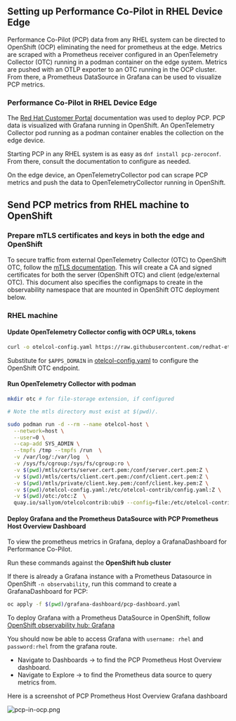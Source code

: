 ## Setting up Performance Co-Pilot in RHEL Device Edge

Performance Co-Pilot (PCP) data from any RHEL system can be directed to OpenShift (OCP) eliminating the need for prometheus at the edge.
Metrics are scraped with a Prometheus receiver configured in an  OpenTelemetry Collector (OTC) running in a podman container on the edge system.
Metrics are pushed with an OTLP exporter to an OTC running in the OCP cluster. From there, a Prometheus DataSource in Grafana can be used to visualize PCP metrics.

### Performance Co-Pilot in RHEL Device Edge

The [Red Hat Customer Portal](https://access.redhat.com/documentation/en-us/red_hat_enterprise_linux/9/html/monitoring_and_managing_system_status_and_performance/setting-up-pcp_monitoring-and-managing-system-status-and-performance)
documentation was used to deploy PCP. PCP data is visualized with Grafana running in OpenShift. An OpenTelemetry Collector pod running as a podman container enables the collection on the edge device. 

Starting PCP in any RHEL system is as easy as `dnf install pcp-zeroconf`. From there, consult the documentation to configure as needed. 

On the edge device, an OpenTelemetryCollector pod can scrape PCP metrics and push the data to OpenTelemetryCollector running in OpenShift.

## Send PCP metrics from RHEL machine to OpenShift

### Prepare mTLS certificates and keys in both the edge and OpenShift

To secure traffic from external OpenTelemetry Collector (OTC) to OpenShift OTC,
follow the [mTLS documentation](../../observability-hub/mtls/mTLS-otel-collectors.md). This will create a CA and
signed certificates for both the server (OpenShift OTC) and client (edge/external OTC).
This document also specifies the configmaps to create in the observability namespace that are 
mounted in OpenShift OTC deployment below. 

### RHEL machine

#### Update OpenTelemetry Collector config with OCP URLs, tokens

```bash
curl -o otelcol-config.yaml https://raw.githubusercontent.com/redhat-et/edge-ocp-observability/main/edge/edge-pcp-to-ocp/otelcol-config.yaml
```

Substitute for `$APPS_DOMAIN` in [otelcol-config.yaml](./otelcol-config.yaml) to configure the OpenShift OTC endpoint.

#### Run OpenTelemetry Collector with podman

```bash
mkdir otc # for file-storage extension, if configured

# Note the mtls directory must exist at $(pwd)/.

sudo podman run -d --rm --name otelcol-host \
  --network=host \
  --user=0 \
  --cap-add SYS_ADMIN \
  --tmpfs /tmp --tmpfs /run  \
  -v /var/log/:/var/log  \
  -v /sys/fs/cgroup:/sys/fs/cgroup:ro \
  -v $(pwd)/mtls/certs/server.cert.pem:/conf/server.cert.pem:Z \
  -v $(pwd)/mtls/certs/client.cert.pem:/conf/client.cert.pem:Z \
  -v $(pwd)/mtls/private/client.key.pem:/conf/client.key.pem:Z \
  -v $(pwd)/otelcol-config.yaml:/etc/otelcol-contrib/config.yaml:Z \
  -v $(pwd)/otc:/otc:Z  \
  quay.io/sallyom/otelcolcontrib:ubi9 --config=file:/etc/otelcol-contrib/config.yaml
```

#### Deploy Grafana and the Prometheus DataSource with PCP Prometheus Host Overview Dashboard

To view the prometheus metrics in Grafana, deploy a GrafanaDashboard for Performance Co-Pilot.

Run these commands against the **OpenShift hub cluster**

If there is already a Grafana instance with a Prometheus Datasource in OpenShift `-n observability`, run this command to
create a GrafanaDashboard for PCP:

```bash
oc apply -f $(pwd)/grafana-dashboard/pcp-dashboard.yaml
```

To deploy Grafana with a Prometheus DataSource in OpenShift, follow [OpenShift observability hub: Grafana](../../observability-hub/grafana/README.md)

You should now be able to access Grafana with `username: rhel` and `password:rhel` from the grafana route.

* Navigate to Dashboards -> to find the PCP Prometheus Host Overview dashboard.
* Navigate to Explore -> to find the Prometheus data source to query metrics from.

Here is a screenshot of PCP Prometheus Host Overview Grafana dashboard

![pcp-in-ocp.png](../../images/PCP.png)
